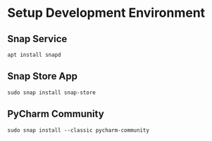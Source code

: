 # Setup Development Environment

## Snap Service

```
apt install snapd
```

## Snap Store App

```
sudo snap install snap-store
```

## PyCharm Community

```
sudo snap install --classic pycharm-community
```
